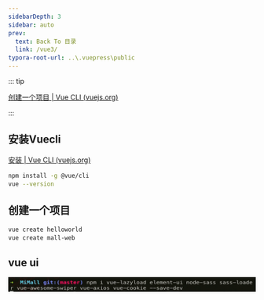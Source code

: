 ```yaml
---
sidebarDepth: 3
sidebar: auto
prev:
  text: Back To 目录
  link: /vue3/
typora-root-url: ..\.vuepress\public
---
```




::: tip

[创建一个项目 | Vue CLI (vuejs.org)](https://cli.vuejs.org/zh/guide/creating-a-project.html#vue-create)

:::

## 安装Vuecli

[安装 | Vue CLI (vuejs.org)](https://cli.vuejs.org/zh/guide/installation.html)

```sh
npm install -g @vue/cli
vue --version
```



## 创建一个项目

```sh
vue create helloworld
vue create mall-web
```



## vue ui



![image-20220615214302498](/images/vue3/image-20220615214302498.png)
